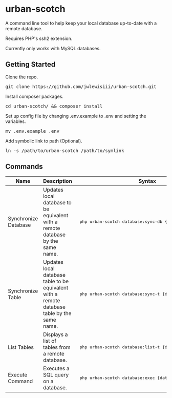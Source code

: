 # urban-scotch

A command line tool to help keep your local database up-to-date with a remote database.

Requires PHP's ssh2 extension.

Currently only works with MySQL databases.

<h2>Getting Started</h2>
Clone the repo.
<pre>git clone https://github.com/jwlewisiii/urban-scotch.git</pre>
Install composer packages.
<pre>cd urban-scotch/ && composer install</pre>
Set up config file by changing .env.example to .env and setting the variables.
<pre>mv .env.example .env</pre>
Add symbolic link to path (Optional).
<pre>ln -s /path/to/urban-scotch /path/to/symlink</pre>

<h2>Commands</h2>
<table>
    <thead>
        <tr>
            <th>Name</th>
            <th>Description</th>
            <th>Syntax</th>
        </tr>
    </thead>
    <tbody>
        <tr>
            <td>Synchronize Database</td>
            <td>Updates local database to be equivalent with a remote database by the same name.</td>
            <td><pre> php urban-scotch database:sync-db {database} </pre></td>
        </tr>
        <tr>
            <td>Synchronize Table</td>
            <td>Updates local database table to be equivalent with a remote database table by the same name.</td>
            <td><pre> php urban-scotch database:sync-t {database} {table} </pre></td>
        </tr>
        <tr>
            <td>List Tables</td>
            <td>Displays a list of tables from a remote database.</td>
            <td><pre> php urban-scotch database:list-t {database} </pre></td>
        </tr>
        <tr>
            <td>Execute Command</td>
            <td>Executes a SQL query on a database.</td>
            <td><pre> php urban-scotch database:exec {database} '{database}' </pre></td>
        </tr>
    </tbody>
</table>
